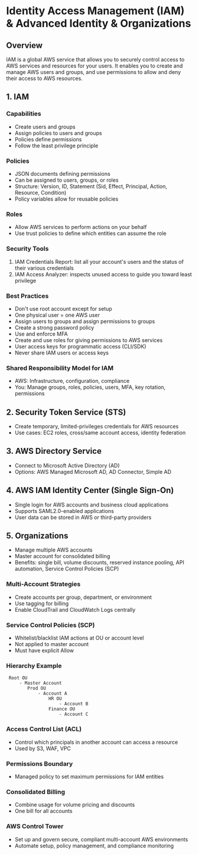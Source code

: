 # Identity Access Management (IAM) & Advanced Identity & Organizations

## Overview

IAM is a global AWS service that allows you to securely control access to AWS services and resources for your users. It enables you to create and manage AWS users and groups, and use permissions to allow and deny their access to AWS resources.

## 1. IAM

### Capabilities
- Create users and groups
- Assign policies to users and groups
- Policies define permissions
- Follow the least privilege principle

### Policies
- JSON documents defining permissions
- Can be assigned to users, groups, or roles
- Structure: Version, ID, Statement (Sid, Effect, Principal, Action, Resource, Condition)
- Policy variables allow for reusable policies

### Roles
- Allow AWS services to perform actions on your behalf
- Use trust policies to define which entities can assume the role

### Security Tools
1. IAM Credentials Report: list all your account's users and the status of their various credentials
2. IAM Access Analyzer: inspects unused access to guide you toward least privilege

### Best Practices
- Don't use root account except for setup
- One physical user = one AWS user
- Assign users to groups and assign permissions to groups
- Create a strong password policy
- Use and enforce MFA
- Create and use roles for giving permissions to AWS services
- User access keys for programmatic access (CLI/SDK)
- Never share IAM users or access keys

### Shared Responsibility Model for IAM
- AWS: Infrastructure, configuration, compliance
- You: Manage groups, roles, policies, users, MFA, key rotation, permissions

## 2. Security Token Service (STS)

- Create temporary, limited-privileges credentials for AWS resources
- Use cases: EC2 roles, cross/same account access, identity federation

## 3. AWS Directory Service

- Connect to Microsoft Active Directory (AD)
- Options: AWS Managed Microsoft AD, AD Connector, Simple AD

## 4. AWS IAM Identity Center (Single Sign-On)

- Single login for AWS accounts and business cloud applications
- Supports SAML2.0-enabled applications
- User data can be stored in AWS or third-party providers

## 5. Organizations

- Manage multiple AWS accounts
- Master account for consolidated billing
- Benefits: single bill, volume discounts, reserved instance pooling, API automation, Service Control Policies (SCP)

### Multi-Account Strategies
- Create accounts per group, department, or environment
- Use tagging for billing
- Enable CloudTrail and CloudWatch Logs centrally

### Service Control Policies (SCP)
- Whitelist/blacklist IAM actions at OU or account level
- Not applied to master account
- Must have explicit Allow

### Hierarchy Example
```
 Root OU
     - Master Account
        Prod OU
            - Account A
                HR OU
                    - Account B
                Finance OU
                    - Account C
```

### Access Control List (ACL)
- Control which principals in another account can access a resource
- Used by S3, WAF, VPC

### Permissions Boundary
- Managed policy to set maximum permissions for IAM entities

### Consolidated Billing
- Combine usage for volume pricing and discounts
- One bill for all accounts

### AWS Control Tower
- Set up and govern secure, compliant multi-account AWS environments
- Automate setup, policy management, and compliance monitoring




